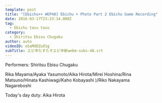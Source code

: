 ```yaml
---
template: post
title: "[Ebichu++ #EP48] Ebichu + Photo Part 2 Ebichu Game Recording"
date: 2016-03-17T23:23:14.000Z
tag:
  - Ebichu tasu tasu
category:
  - Shiritsu Ebisu Chugaku
author: auto
videoID: oSaMdDZuO1g
subTitle: エビ中たすたすエビ中新webm-subs-48.srt
---
```

Performers: Shiritsu Ebisu Chugaku

Rika Mayama/Ayaka Yasumoto/Aika Hirota/Mirei Hoshina/Rina Matsuno/Hinata Kashiwagi/Kaho Kobayashi )/Riko Nakayama　
Nagareboshi

Today's day duty: Aika Hirota

